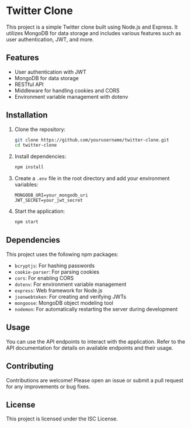 # Twitter Clone

This project is a simple Twitter clone built using Node.js and Express. It utilizes MongoDB for data storage and includes various features such as user authentication, JWT, and more.

## Features

- User authentication with JWT
- MongoDB for data storage
- RESTful API
- Middleware for handling cookies and CORS
- Environment variable management with dotenv

## Installation

1. Clone the repository:
   ```bash
   git clone https://github.com/yourusername/twitter-clone.git
   cd twitter-clone
   ```

2. Install dependencies:
   ```bash
   npm install
   ```

3. Create a `.env` file in the root directory and add your environment variables:
   ```
   MONGODB_URI=your_mongodb_uri
   JWT_SECRET=your_jwt_secret
   ```

4. Start the application:
   ```bash
   npm start
   ```

## Dependencies

This project uses the following npm packages:

- `bcryptjs`: For hashing passwords
- `cookie-parser`: For parsing cookies
- `cors`: For enabling CORS
- `dotenv`: For environment variable management
- `express`: Web framework for Node.js
- `jsonwebtoken`: For creating and verifying JWTs
- `mongoose`: MongoDB object modeling tool
- `nodemon`: For automatically restarting the server during development

## Usage

You can use the API endpoints to interact with the application. Refer to the API documentation for details on available endpoints and their usage.

## Contributing

Contributions are welcome! Please open an issue or submit a pull request for any improvements or bug fixes.

## License

This project is licensed under the ISC License.
